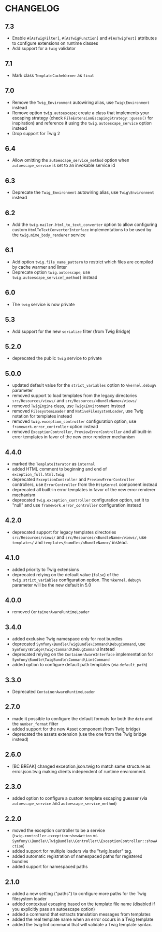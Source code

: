 CHANGELOG
=========

7.3
---

 * Enable `#[AsTwigFilter]`, `#[AsTwigFunction]` and `#[AsTwigTest]` attributes
   to configure extensions on runtime classes
 * Add support for a `twig` validator

7.1
---

 * Mark class `TemplateCacheWarmer` as `final`

7.0
---

 * Remove the `Twig_Environment` autowiring alias, use `Twig\Environment` instead
 * Remove option `twig.autoescape`; create a class that implements your escaping strategy
   (check `FileExtensionEscapingStrategy::guess()` for inspiration) and reference it using
   the `twig.autoescape_service` option instead
 * Drop support for Twig 2

6.4
---

 * Allow omitting the `autoescape_service_method` option when `autoescape_service` is set to an invokable service id

6.3
---

 * Deprecate the `Twig_Environment` autowiring alias, use `Twig\Environment` instead

6.2
---

 * Add the `twig.mailer.html_to_text_converter` option to allow configuring custom `HtmlToTextConverterInterface`
   implementations to be used by the `twig.mime_body_renderer` service

6.1
---

 * Add option `twig.file_name_pattern` to restrict which files are compiled by cache warmer and linter
 * Deprecate option `twig.autoescape`, use `twig.autoescape_service[_method]` instead

6.0
---

 * The `twig` service is now private

5.3
---

 * Add support for the new `serialize` filter (from Twig Bridge)

5.2.0
-----

 * deprecated the public `twig` service to private

5.0.0
-----

 * updated default value for the `strict_variables` option to `%kernel.debug%` parameter
 * removed support to load templates from the legacy directories `src/Resources/views/` and `src/Resources/<BundleName>/views/`
 * removed `TwigEngine` class, use `Twig\Environment` instead
 * removed `FilesystemLoader` and `NativeFilesystemLoader`, use Twig notation for templates instead
 * removed `twig.exception_controller` configuration option, use `framework.error_controller` option instead
 * removed `ExceptionController`, `PreviewErrorController` and all built-in error templates in favor of the new error renderer mechanism

4.4.0
-----

 * marked the `TemplateIterator` as `internal`
 * added HTML comment to beginning and end of `exception_full.html.twig`
 * deprecated `ExceptionController` and `PreviewErrorController` controllers, use `ErrorController` from the `HttpKernel` component instead
 * deprecated all built-in error templates in favor of the new error renderer mechanism
 * deprecated `twig.exception_controller` configuration option, set it to "null" and use `framework.error_controller` configuration instead

4.2.0
-----

 * deprecated support for legacy templates directories `src/Resources/views/` and `src/Resources/<BundleName>/views/`, use `templates/` and `templates/bundles/<BundleName>/` instead.

4.1.0
-----

 * added priority to Twig extensions
 * deprecated relying on the default value (`false`) of the `twig.strict_variables` configuration option. The `%kernel.debug%` parameter will be the new default in 5.0

4.0.0
-----

 * removed `ContainerAwareRuntimeLoader`

3.4.0
-----

 * added exclusive Twig namespace only for root bundles
 * deprecated `Symfony\Bundle\TwigBundle\Command\DebugCommand`, use `Symfony\Bridge\Twig\Command\DebugCommand` instead
 * deprecated relying on the `ContainerAwareInterface` implementation for `Symfony\Bundle\TwigBundle\Command\LintCommand`
 * added option to configure default path templates (via `default_path`)

3.3.0
-----

 * Deprecated `ContainerAwareRuntimeLoader`

2.7.0
-----

 * made it possible to configure the default formats for both the `date` and the `number_format` filter
 * added support for the new Asset component (from Twig bridge)
 * deprecated the assets extension (use the one from the Twig bridge instead)

2.6.0
-----

 * [BC BREAK] changed exception.json.twig to match same structure as error.json.twig making clients independent of runtime environment.

2.3.0
-----

 * added option to configure a custom template escaping guesser (via `autoescape_service` and `autoescape_service_method`)

2.2.0
-----

 * moved the exception controller to be a service (`twig.controller.exception:showAction` vs `Symfony\\Bundle\\TwigBundle\\Controller\\ExceptionController::showAction`)
 * added support for multiple loaders via the "twig.loader" tag.
 * added automatic registration of namespaced paths for registered bundles
 * added support for namespaced paths

2.1.0
-----

 * added a new setting ("paths") to configure more paths for the Twig filesystem loader
 * added contextual escaping based on the template file name (disabled if you explicitly pass an autoescape option)
 * added a command that extracts translation messages from templates
 * added the real template name when an error occurs in a Twig template
 * added the twig:lint command that will validate a Twig template syntax.
